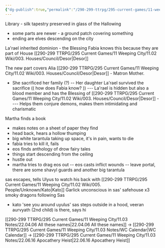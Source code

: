 ```yaml
---
{"dg-publish":true,"permalink":"/290-299-ttrpg/295-current-games/11-weeping-city/11-03-notes/22-04-24-a-history-of-dragons/"}
---
```



Library - silk tapestry preserved in glass of the Hallowing
- some parts are newer - a ground patch covering something
- ending are elves descending on the city

La'rael inherited dominion - the Blessing
Fabia knows this because they are part of House [[290-299 TTRPG/295 Current Games/11 Weeping City/11.02 Wiki/003. Houses/Council/Desor\|Desor]]

The new part covers Alia [[290-299 TTRPG/295 Current Games/11 Weeping City/11.02 Wiki/003. Houses/Council/Desor\|Desor]] - Matron Mother. 
- She sacrificed her family (?)
-- Her daughter La'rael survived the sacrifice
(( how does Fabia know? ))
--- La'rael is hidden but also a blood member and has the Blessing of [[290-299 TTRPG/295 Current Games/11 Weeping City/11.02 Wiki/003. Houses/Council/Desor\|Desor]]
---- Helps them conjure demons, makes them intimidating and charismatic

Martha finds a book
- makes notes on a sheet of paper they find
- head back, hears a hollow thumping
- big white tarantula taking up space, it's in pain, wants to die
- fabia tries to kill it, fails
- eos finds anthology of drow fairy tales
- things start descending from the ceiling
- hustle out
- martha tries to drag eos out
-- eos casts inflict wounds
-- leave portal, there are some shavyl guards and another big tarantula

sas escapes, tells Ulyus to watch his back with [[290-299 TTRPG/295 Current Games/11 Weeping City/11.02 Wiki/005. People/Unknown/Kato\|Kato]]
Garlick unconscious in sas' safehouse
x3 smoky dragons following Sas
- kato 'see you around uyulus'
sas steps outside in a hood, veeran aurvyath (2nd child) is there, says hi 

[[290-299 TTRPG/295 Current Games/11 Weeping City/11.03 Notes/22.04.06 All these names\|22.04.06 All these names]] -> [[290-299 TTRPG/295 Current Games/11 Weeping City/11.03 Notes/WC Calendar\|WC Calendar]] -> [[290-299 TTRPG/295 Current Games/11 Weeping City/11.03 Notes/22.06.16 Apocathery Heist\|22.06.16 Apocathery Heist]]